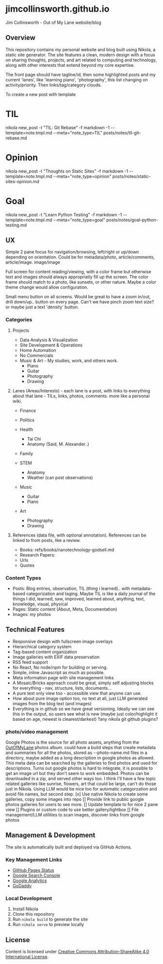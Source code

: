 # jimcollinsworth.github.io
Jim Collinsworth - Out of My Lane website/blog

## Overview
This repository contains my personal website and blog built using Nikola, a static site generator. The site features a clean, modern design with a focus on sharing thoughts, projects, and art related to computing and technology, along with other interests that extend beyond my core expertise.

The front page should have tagline/id, then some highlighted posts and my current 'lanes', like 'learning piano', 'photography', this list changing on activity/priority. Then links/tag/category clouds.


To create a new post with template

# TIL
nikola new_post -t "TIL: Git Rebase" -f markdown -1 --template=note.tmpl.md --meta="note_type=TIL" posts/notes/til-git-rebase.md

# Opinion
nikola new_post -t "Thoughts on Static Sites" -f markdown -1 --template=note.tmpl.md --meta="note_type=opinion" posts/notes/static-sites-opinion.md

# Goal
nikola new_post -t "Learn Python Testing" -f markdown -1 --template=note.tmpl.md --meta="note_type=goal" posts/notes/goal-python-testing.md


## UX

Simple 2 pane focus for navigation/browsing, left/right or up/down depending on orientation. Could be for metadata/photo, article/comments, article/image. image/image 

Full screen for content reading/viewing, with a color frame but otherwise text and images should always appropriatly fill up the screen. The color frame should match to a photo, like sunsets, or other nature. Maybe a color theme change would allow configuration.

Small menu button on all screens. Would be great to have a zoom in/out, drill down/up.. button on every page. Can't we have pinch zoom text size? or maybe just a text 'density' button. 

### Categories


1. Projects
    - Data Analysis & Visualization
    - Site Development & Operations
    - Home Automation
    - No Commercials
    - Music & Art - My studies, work, and others work.
        - Piano
        - Guitar
        - Photography
        - Drawing

2. Lanes (Areas/Interests) - each lane is a post, with links to everything about that lane - TILs, links, photos, comments. more like a personal wiki.
    - Finance
    - Politics
    - Health
        - Tai Chi
        - Anatomy (Said, M. Alexander..)
    - Family
    - STEM
        - Anatomy
        - Weather (can post observations)

   - Music
        - Guitar
        - Piano
    - Art 
        - Photography
        - Drawing

3. References (data file, with optional annotation). References can be linked to from posts, like a review. 
   - Books: refs/books/nanotechnology-godsell.md
   - Research Papers:
   - Urls
   - Quotes

### Content Types
- Posts: Blog entries, observation, TIL (thing i learned).. with metadata-based categorization and taging. Maybe TIL is like a daily journal of the things I did, learned, saw, improved, learned about, anything, text, knowledge, visual, physical
- Pages: Static content (About, Meta, Documentation)
- Images: my photos

## Technical Features
- Responsive design with fullscreen image overlays
- Hierarchical category system
- Tag-based content organization
- Image galleries with EXIF data preservation
- RSS feed support
- No React, No node/npm for building or serving. 
- Simple, inline Javascript as much as possible.
- Meta information page with site management links
- A Mosaic/Bricks approach could be great, simply self adjusting blocks for everything - nav, structure, lists, documents...
- A pure text only view too - accessible view that anyone can use.
- How about pure image option too, no text at all, just LLM generated images from the blog text (and images)
- Everything is in github so we have great versioning. Ideally we can see this in the output, so users see what is new (maybe just color/highlight it based on age, newest is clearest/darkest) ?any nikola git github plugins?

### photo/video management
 Google Photos is the source for all photo assets, anything from the [OutOfMyLane](https://photos.app.goo.gl/yGTTSd3hnw1pqCPo8) photos album. could have a build steps that create metadata and summaries for all the photos, stored as --photo-name.md files in a directory, maybe added as a long description in google photos as allowed. This meta data can be searched by the galleries to find photos and used for descriptions. Turns out google photos is hard to integrate, it is possible to get an image url but they don't seem to work embedded. Photos can be downloaded in a zip, and served other ways too. I think I'll have a few topic related galleries like sunrise, flowers, art that could be large, can't do those just in Nikola. Using LLM would be nice too for automatic categorzation and avoid file names, but second step. 
 [x] Use native Nikola to create some galleries, copy some images into repo 
 [] Provide link to public google photos galleries for users to see more.
 [] Update template to for nice 2 pane view
 [] Plugins or custom code to use better gallery/lightbox
 [] File management/LLM utilities to scan images, discover links from google photos

## Management & Development
The site is automatically built and deployed via GitHub Actions.

### Key Management Links
- [GitHub Pages Status](https://github.com/jimcollinsworth/jimcollinsworth.github.io/actions/workflows/pages/pages-build-deployment/badge.svg)
- [Google Search Console](https://search.google.com/search-console)
- [Google Analytics](https://analytics.google.com)
- [GoDaddy](https://godaddy.com)

### Local Development
1. Install Nikola
2. Clone this repository
3. Run `nikola build` to generate the site
4. Run `nikola serve` to preview locally

## License
Content is licensed under [Creative Commons Attribution-ShareAlike 4.0 International License](https://creativecommons.org/licenses/by-sa/4.0/).